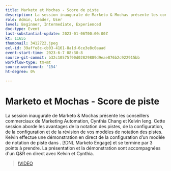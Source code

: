 ```yaml
---
title: Marketo et Mochas - Score de piste
description: La session inaugurale de Marketo & Mochas présente les conseillers commerciaux de Marketing Automation, Cynthia Chang et Kelvin Ieng. Cette session aborde les avantages de la notation des pistes, de la configuration, de la configuration et de la révision de vos modèles de notation des pistes. Kelvin effectue une démonstration en direct de la configuration d’un modèle de notation de piste dans . [!DNL Marketo Engage] et se termine par 3 points à prendre. La présentation et la démonstration sont accompagnées d'un Q&R en direct avec Kelvin et Cynthia.
role: Admin, Leader, User
level: Beginner, Intermediate, Experienced
doc-type: Event
last-substantial-update: 2023-01-06T00:00:00Z
kt: 11655
thumbnail: 3412722.jpeg
exl-id: 39affe8c-cb03-4161-8a1d-6ce3e8c0aaad
event-start-time: 2023-6-7 08:30-8
source-git-commit: b32c10575f90d02829889d9eae876b2c922915bb
workflow-type: tm+mt
source-wordcount: '154'
ht-degree: 0%

---
```


# Marketo et Mochas - Score de piste

La session inaugurale de Marketo &amp; Mochas présente les conseillers commerciaux de Marketing Automation, Cynthia Chang et Kelvin Ieng. Cette session aborde les avantages de la notation des pistes, de la configuration, de la configuration et de la révision de vos modèles de notation des pistes. Kelvin effectue une démonstration en direct de la configuration d’un modèle de notation de piste dans . [!DNL Marketo Engage] et se termine par 3 points à prendre. La présentation et la démonstration sont accompagnées d&#39;un Q&amp;R en direct avec Kelvin et Cynthia.

>[!VIDEO](https://video.tv.adobe.com/v/3412722/?quality=12&learn=on)
